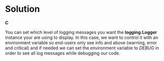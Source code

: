 # Solution

**C**

You can set which level of logging messages you want the **logging.Logger** instance your are using to display. In this case, we want to control it with an environment variable so end-users only see
info and above (warning, error and critical) and if needed we can set the environment variable to *DEBUG* in order to see all log messages while debugging our code.
